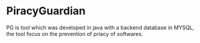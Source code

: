 # PiracyGuardian

PG is tool which was developed in java with a backend database in MYSQL, the tool focus on the prevention of priacy of softwares.
